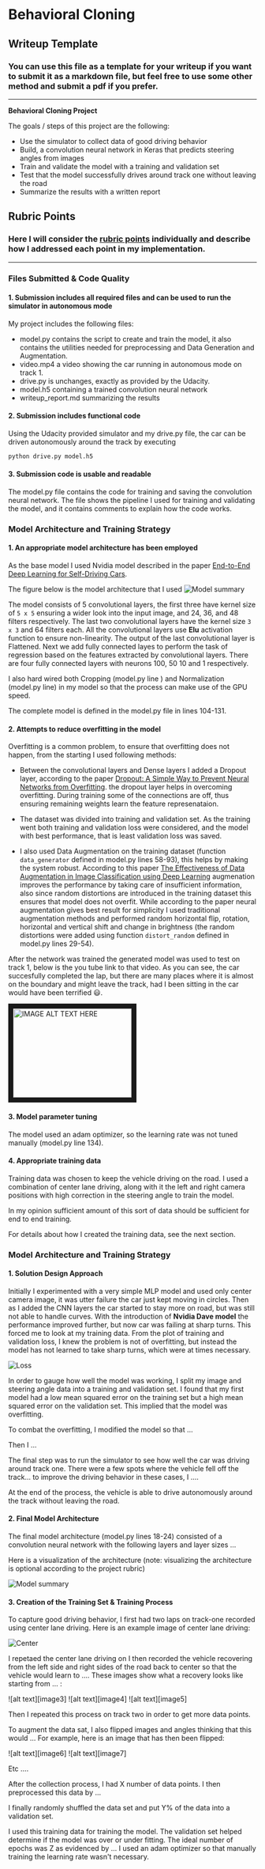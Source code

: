 # **Behavioral Cloning** 

## Writeup Template

### You can use this file as a template for your writeup if you want to submit it as a markdown file, but feel free to use some other method and submit a pdf if you prefer.

---

**Behavioral Cloning Project**

The goals / steps of this project are the following:
* Use the simulator to collect data of good driving behavior
* Build, a convolution neural network in Keras that predicts steering angles from images
* Train and validate the model with a training and validation set
* Test that the model successfully drives around track one without leaving the road
* Summarize the results with a written report


## Rubric Points
### Here I will consider the [rubric points](https://review.udacity.com/#!/rubrics/432/view) individually and describe how I addressed each point in my implementation.  

---
### Files Submitted & Code Quality

#### 1. Submission includes all required files and can be used to run the simulator in autonomous mode

My project includes the following files:
* model.py contains the script to create and train the model, it also contains the utilities needed for preprocessing and Data Generation and Augmentation.
* video.mp4 a video showing the car running in autonomous mode on track 1.
* drive.py is unchanges, exactly as provided by the Udacity.
* model.h5 containing a trained convolution neural network 
* writeup_report.md summarizing the results

#### 2. Submission includes functional code
Using the Udacity provided simulator and my drive.py file, the car can be driven autonomously around the track by executing 
```sh
python drive.py model.h5
```

#### 3. Submission code is usable and readable

The model.py file contains the code for training and saving the convolution neural network. The file shows the pipeline I used for training and validating the model, and it contains comments to explain how the code works.

### Model Architecture and Training Strategy

#### 1. An appropriate model architecture has been employed

As the base model I used Nvidia model described in the paper [End-to-End Deep Learning for Self-Driving Cars](https://arxiv.org/pdf/1604.07316v1.pdf). 

The figure below is the model architecture that I used
![Model summary](model_summary.png)

The model consists of 5 convolutional layers, the first three have kernel size of ```5 x 5``` ensuring a wider look into the input image, and 24, 36, and 48 filters respectively. The last two convolutional layers have the kernel size ```3 x 3``` and 64 filters each.  All the convolutional layers use **Elu** activation function to ensure non-linearity. The output of the last convolutional layer is Flattened. Next we add fully connected layes to perform the task of regression based on the features extracted by convolutional layers.
There are four fully connected layers with neurons 100, 50 10 and 1 respectively.

I also hard wired both Cropping (model.py line ) and Normalization (model.py line) in my model so that the process can make use of the GPU speed. 

The complete model is defined in the model.py file in lines 104-131. 


#### 2. Attempts to reduce overfitting in the model

Overfitting is a common problem, to ensure that overfitting does not happen, from the starting I used following methods:

* Between the convolutional layers and Dense layers I added a Dropout layer, according to the paper [Dropout:  A Simple Way to Prevent Neural Networks from Overfitting](http://www.jmlr.org/papers/volume15/srivastava14a/srivastava14a.pdf?utm_content=buffer79b43&utm_medium=social&utm_source=twitter.com&utm_campaign=buffer). the dropout layer helps in overcoming overfitting. During training some of the connections are off, thus ensuring remaining weights learn the feature represenataion.

* The dataset was divided into training and validation set. As the training went both training and validation loss were considered, and the model with best performance, that is least validation loss was saved.

* I also used Data Augmentation on the training dataset  (function ```data_generator``` defined in model.py lines 58-93), this helps by making the system robust. According to this paper [The Effectiveness of Data Augmentation in Image Classification using Deep Learning](http://cs231n.stanford.edu/reports/2017/pdfs/300.pdf) augmenation improves the performance by taking care of insufficient information, also since random distortions are introduced in the training dataset this ensures that model does not overfit. While according to the paper neural augmentation gives best result for simplicity I used traditional augmentation methods and performed random horizontal flip, rotation, horizontal and vertical shift and change in brightness (the random distortions were added using function ```distort_random``` defined in model.py lines 29-54). 

After the network was trained the generated model was used to test on track 1, below is the you tube link to that video. As you can see, the car succesfully completed the lap, but there are many places where it is almost on the boundary and might leave the track, had I been sitting in the car would have been terrified :smiley:.

<a href="http://www.youtube.com/watch?feature=player_embedded&v=wdtUOWjxPIQ
" target="_blank"><img src="http://img.youtube.com/vi/wdtUOWjxPIQ/0.jpg" 
alt="IMAGE ALT TEXT HERE" width="240" height="180" border="10" /></a>


#### 3. Model parameter tuning

The model used an adam optimizer, so the learning rate was not tuned manually (model.py line 134).

#### 4. Appropriate training data

Training data was chosen to keep the vehicle driving on the road. I used a combination of center lane driving, along with it the left and right camera positions with high correction in the steering angle to train the model.

In my opinion sufficient amount of this sort of data should be sufficient for end to end training.

For details about how I created the training data, see the next section. 

### Model Architecture and Training Strategy

#### 1. Solution Design Approach

Initially I experimented with a very simple MLP model and used only center camera image, it was utter failure the car just kept moving in circles. Then as I added the CNN layers the car started to stay more on road, but was still not able to handle curves. With the introduction of **Nvidia Dave model** the performance improved further, but now car was failing at sharp turns.
This forced me to look at my training data. From the plot of training and validation loss, I knew the problem is not of overfitting, but instead the model has not learned to take sharp turns, which were at times necessary.

![Loss](Figure_1.png)


In order to gauge how well the model was working, I split my image and steering angle data into a training and validation set. I found that my first model had a low mean squared error on the training set but a high mean squared error on the validation set. This implied that the model was overfitting. 

To combat the overfitting, I modified the model so that ...

Then I ... 

The final step was to run the simulator to see how well the car was driving around track one. There were a few spots where the vehicle fell off the track... to improve the driving behavior in these cases, I ....

At the end of the process, the vehicle is able to drive autonomously around the track without leaving the road.

#### 2. Final Model Architecture

The final model architecture (model.py lines 18-24) consisted of a convolution neural network with the following layers and layer sizes ...

Here is a visualization of the architecture (note: visualizing the architecture is optional according to the project rubric)

![Model summary](model_summary.png)

#### 3. Creation of the Training Set & Training Process

To capture good driving behavior, I first had two laps on track-one recorded using center lane driving. Here is an example image of center lane driving:

![Center](center_track_1.jpg)

I repetaed the center lane driving on 
I then recorded the vehicle recovering from the left side and right sides of the road back to center so that the vehicle would learn to .... These images show what a recovery looks like starting from ... :

![alt text][image3]
![alt text][image4]
![alt text][image5]

Then I repeated this process on track two in order to get more data points.

To augment the data sat, I also flipped images and angles thinking that this would ... For example, here is an image that has then been flipped:

![alt text][image6]
![alt text][image7]

Etc ....

After the collection process, I had X number of data points. I then preprocessed this data by ...


I finally randomly shuffled the data set and put Y% of the data into a validation set. 

I used this training data for training the model. The validation set helped determine if the model was over or under fitting. The ideal number of epochs was Z as evidenced by ... I used an adam optimizer so that manually training the learning rate wasn't necessary.